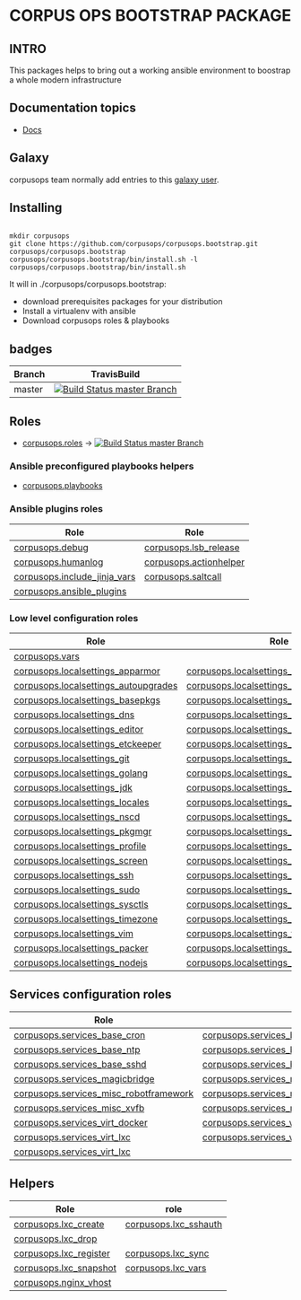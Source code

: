 # CORPUS OPS BOOTSTRAP PACKAGE

## INTRO
This packages helps to bring out a working ansible environment to boostrap
a whole modern infrastructure

## Documentation topics
- [Docs](./docs)



## Galaxy
corpusops team normally add entries to this [galaxy user](https://galaxy.ansible.com/corpusops/).

## Installing

```

mkdir corpusops
git clone https://github.com/corpusops/corpusops.bootstrap.git corpusops/corpusops.bootstrap
corpusops/corpusops.bootstrap/bin/install.sh -l
corpusops/corpusops.bootstrap/bin/install.sh

```

It will in ./corpusops/corpusops.bootstrap:

* download prerequisites packages for your distribution
* Install a virtualenv with ansible
* Download corpusops roles & playbooks

## badges

|  Branch                                                             | TravisBuild                                                                                                                                                          |
| ------------------------------------------------------------------- | -------------------------------------------------------------------------------------------------------------------------------------------------------------------- |
| master                                                              | [![Build Status master  Branch](https://travis-ci.org/corpusops/corpusops.bootstrap.svg?branch=master)](https://travis-ci.org/corpusops/corpusops.bootstrap)         |

## Roles
- [corpusops.roles](https://github.com/corpusops/roles)  -> [![Build Status master  Branch](https://travis-ci.org/corpusops/roles.svg?branch=master)](https://travis-ci.org/corpusops/roles)

### Ansible preconfigured playbooks helpers
- [corpusops.playbooks](https://github.com/corpusops/playbooks)

### Ansible plugins roles

|  Role                                       | Role                                                                                                          |
| ------------------------------------------- | ------------------------------------------------------------------------------------------------------------- |
| [corpusops.debug](https://github.com/corpusops/roles/tree/master/debug)                               | [corpusops.lsb_release ](https://github.com/corpusops/roles/tree/master/lsb_release)    |
| [corpusops.humanlog](https://github.com/corpusops/roles/tree/master/humanlog)                         | [corpusops.actionhelper](https://github.com/corpusops/roles/tree/master/actionhelper)   |
| [corpusops.include_jinja_vars](https://github.com/corpusops/roles/tree/master/include_jinja_vars)     | [corpusops.saltcall    ](https://github.com/corpusops/roles/tree/master/saltcall)       |
| [corpusops.ansible_plugins](https://github.com/corpusops/roles/tree/master/ansible_plugins)           |

### Low level configuration roles
|  Role                                       |  Role                                       |
| ------------------------------------------- | ------------------------------------------- |
| [corpusops.vars](https://github.com/corpusops/roles/tree/master/vars)                                                        |                                                                                                            |
| [corpusops.localsettings_apparmor](https://github.com/corpusops/roles/tree/master/localsettings_apparmor)                    | [corpusops.localsettings_apparmor_vars](https://github.com/corpusops/roles/tree/master/localsettings_apparmor_vars)          |
| [corpusops.localsettings_autoupgrades](https://github.com/corpusops/roles/tree/master/localsettings_autoupgrades)            | [corpusops.localsettings_autoupgrades_vars](https://github.com/corpusops/roles/tree/master/localsettings_autoupgrades_vars)  |
| [corpusops.localsettings_basepkgs](https://github.com/corpusops/roles/tree/master/localsettings_basepkgs)                    | [corpusops.localsettings_basepkgs_vars](https://github.com/corpusops/roles/tree/master/localsettings_basepkgs_vars)          |
| [corpusops.localsettings_dns](https://github.com/corpusops/roles/tree/master/localsettings_dns)                              | [corpusops.localsettings_dns_vars](https://github.com/corpusops/roles/tree/master/localsettings_dns_vars)                    |
| [corpusops.localsettings_editor](https://github.com/corpusops/roles/tree/master/localsettings_editor)                        | [corpusops.localsettings_editor_vars](https://github.com/corpusops/roles/tree/master/localsettings_editor_vars)              |
| [corpusops.localsettings_etckeeper](https://github.com/corpusops/roles/tree/master/localsettings_etckeeper)                  | [corpusops.localsettings_etckeeper_vars](https://github.com/corpusops/roles/tree/master/localsettings_etckeeper_vars)        |
| [corpusops.localsettings_git](https://github.com/corpusops/roles/tree/master/localsettings_git)                              | [corpusops.localsettings_git_vars](https://github.com/corpusops/roles/tree/master/localsettings_git_vars)                    |
| [corpusops.localsettings_golang](https://github.com/corpusops/roles/tree/master/localsettings_golang)                        | [corpusops.localsettings_golang_vars](https://github.com/corpusops/roles/tree/master/localsettings_golang_vars)              |
| [corpusops.localsettings_jdk](https://github.com/corpusops/roles/tree/master/localsettings_jdk)                              | [corpusops.localsettings_jdk_vars](https://github.com/corpusops/roles/tree/master/localsettings_jdk_vars)                    |
| [corpusops.localsettings_locales](https://github.com/corpusops/roles/tree/master/localsettings_locales)                      | [corpusops.localsettings_locales_vars](https://github.com/corpusops/roles/tree/master/localsettings_locales_vars)            |
| [corpusops.localsettings_nscd](https://github.com/corpusops/roles/tree/master/localsettings_nscd)                            | [corpusops.localsettings_nscd_vars](https://github.com/corpusops/roles/tree/master/localsettings_nscd_vars)                  |
| [corpusops.localsettings_pkgmgr      ](https://github.com/corpusops/roles/tree/master/localsettings_pkgmgr)                  | [corpusops.localsettings_pkgmgr_vars ](https://github.com/corpusops/roles/tree/master/localsettings_pkgmgr_vars)             |
| [corpusops.localsettings_profile     ](https://github.com/corpusops/roles/tree/master/localsettings_profile)                 | [corpusops.localsettings_profile_vars](https://github.com/corpusops/roles/tree/master/localsettings_profile_vars)            |
| [corpusops.localsettings_screen      ](https://github.com/corpusops/roles/tree/master/localsettings_screen)                  | [corpusops.localsettings_screen_vars ](https://github.com/corpusops/roles/tree/master/localsettings_screen_vars)             |
| [corpusops.localsettings_ssh         ](https://github.com/corpusops/roles/tree/master/localsettings_ssh)                     | [corpusops.localsettings_ssh_vars    ](https://github.com/corpusops/roles/tree/master/localsettings_ssh_vars)                |
| [corpusops.localsettings_sudo        ](https://github.com/corpusops/roles/tree/master/localsettings_sudo)                    | [corpusops.localsettings_sudo_vars   ](https://github.com/corpusops/roles/tree/master/localsettings_sudo_vars)               |
| [corpusops.localsettings_sysctls     ](https://github.com/corpusops/roles/tree/master/localsettings_sysctls)                 | [corpusops.localsettings_sysctls_vars](https://github.com/corpusops/roles/tree/master/localsettings_sysctls_vars)            |
| [corpusops.localsettings_timezone    ](https://github.com/corpusops/roles/tree/master/localsettings_timezone)                | [corpusops.localsettings_timezone_vars](https://github.com/corpusops/roles/tree/master/localsettings_timezone_vars)          |
| [corpusops.localsettings_vim         ](https://github.com/corpusops/roles/tree/master/localsettings_vim)                     | [corpusops.localsettings_vim_vars    ](https://github.com/corpusops/roles/tree/master/localsettings_vim_vars)                |
| [corpusops.localsettings_packer         ](https://github.com/corpusops/roles/tree/master/localsettings_packer)                     | [corpusops.localsettings_packer_vars    ](https://github.com/corpusops/roles/tree/master/localsettings_packer_vars)                |
| [corpusops.localsettings_nodejs         ](https://github.com/corpusops/roles/tree/master/localsettings_nodejs)                     | [corpusops.localsettings_nodejs_vars    ](https://github.com/corpusops/roles/tree/master/localsettings_nodejs_vars)                |

## Services configuration roles
|  Role                                       |  Role                                       |
| ------------------------------------------- | ------------------------------------------- |
| [corpusops.services_base_cron](https://github.com/corpusops/roles/tree/master/services_base_cron)                     | [corpusops.services_base_cron_vars](https://github.com/corpusops/roles/tree/master/services_base_cron_vars)                     |
| [corpusops.services_base_ntp](https://github.com/corpusops/roles/tree/master/services_base_ntp)                       | [corpusops.services_base_ntp_vars](https://github.com/corpusops/roles/tree/master/services_base_ntp_vars)                       |
| [corpusops.services_base_sshd](https://github.com/corpusops/roles/tree/master/services_base_sshd)                     | [corpusops.services_base_sshd_vars](https://github.com/corpusops/roles/tree/master/services_base_sshd_vars)                     |
| [corpusops.services_magicbridge](https://github.com/corpusops/roles/tree/master/services_magicbridge)                 | [corpusops.services_magicbridge_vars](https://github.com/corpusops/roles/tree/master/services_magicbridge_vars)                 |
| [corpusops.services_misc_robotframework](https://github.com/corpusops/roles/tree/master/services_misc_robotframework) | [corpusops.services_misc_robotframework_vars](https://github.com/corpusops/roles/tree/master/services_misc_robotframework_vars) |
| [corpusops.services_misc_xvfb](https://github.com/corpusops/roles/tree/master/services_misc_xvfb)                     | [corpusops.services_misc_xvfb_vars](https://github.com/corpusops/roles/tree/master/services_misc_xvfb_vars)                     |
| [corpusops.services_virt_docker](https://github.com/corpusops/roles/tree/master/services_virt_docker)                 | [corpusops.services_virt_docker_vars](https://github.com/corpusops/roles/tree/master/services_virt_docker_vars)                 |
| [corpusops.services_virt_lxc](https://github.com/corpusops/roles/tree/master/services_virt_lxc)                       | [corpusops.services_virt_lxc_vars](https://github.com/corpusops/roles/tree/master/services_virt_lxc_vars)                       |
| [corpusops.services_virt_lxc](https://github.com/corpusops/roles/tree/master/services_http_nginx)                       |  |


## Helpers
|  Role                                                                   | role         |
| ----------------------------------------------------------------------- | ------------ |
| [corpusops.lxc_create      ](https://github.com/corpusops/roles/tree/master/lxc_create)   | [corpusops.lxc_sshauth     ](https://github.com/corpusops/roles/tree/master/lxc_sshauth) |
| [corpusops.lxc_drop        ](https://github.com/corpusops/roles/tree/master/lxc_drop)     |                                                                        |
| [corpusops.lxc_register    ](https://github.com/corpusops/roles/tree/master/lxc_register) | [corpusops.lxc_sync        ](https://github.com/corpusops/roles/tree/master/lxc_sync)    |
| [corpusops.lxc_snapshot    ](https://github.com/corpusops/roles/tree/master/lxc_snapshot) | [corpusops.lxc_vars        ](https://github.com/corpusops/roles/tree/master/lxc_vars)    |
| [corpusops.nginx_vhost    ](https://github.com/corpusops/roles/tree/master/nginx_vhost) |  |

